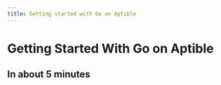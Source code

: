 ```yaml
---
title: Getting started with Go on Aptible
---
```

# Getting Started With Go on Aptible

## In about 5 minutes